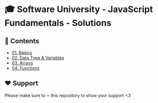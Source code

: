 # :mortar_board: Software University - JavaScript Fundamentals - Solutions

## :orange_book: Contents 
* [01. Basics](https://github.com/vassdeniss/software-university-courses/tree/master/js-fundamentals/01.Basics) 
* [02. Data Type & Variables](https://github.com/vassdeniss/software-university-courses/tree/master/js-fundamentals/02.DataTypesVariables)
* [03. Arrays](https://github.com/vassdeniss/software-university-courses/tree/master/js-fundamentals/03.Arrays)
* [04. Functions](https://github.com/vassdeniss/software-university-courses/tree/master/js-fundamentals/04.Functions)

## :heart: Support
Please make sure to :star: this repository to show your support <3